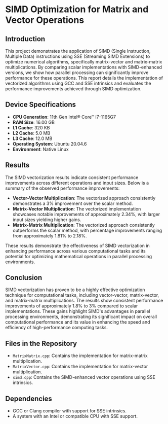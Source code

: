 # SIMD Optimization for Matrix and Vector Operations

## Introduction
This project demonstrates the application of SIMD (Single Instruction, Multiple Data) instructions using SSE (Streaming SIMD Extensions) to optimize numerical algorithms, specifically matrix-vector and matrix-matrix multiplications. By comparing scalar implementations with SIMD-enhanced versions, we show how parallel processing can significantly improve performance for these operations. This report details the implementation of vectorized algorithms using GCC and SSE intrinsics and evaluates the performance improvements achieved through SIMD optimization.

## Device Specifications
- **CPU Generation**: 11th Gen Intel® Core™ i7-1165G7
- **RAM Size**: 16.00 GB
- **L1 Cache**: 320 KB
- **L2 Cache**: 5.0 MB
- **L3 Cache**: 12.0 MB
- **Operating System**: Ubuntu 20.04.6
- **Environment**: Native Linux

## Results
The SIMD vectorization results indicate consistent performance improvements across different operations and input sizes. Below is a summary of the observed performance improvements:

- **Vector-Vector Multiplication**: The vectorized approach consistently demonstrates a 3% improvement over the scalar method.
- **Matrix-Vector Multiplication**: The vectorized implementation showcases notable improvements of approximately 2.34%, with larger input sizes yielding higher gains.
- **Matrix-Matrix Multiplication**: The vectorized approach consistently outperforms the scalar method, with percentage improvements ranging from approximately 1.81% to 2.18%.

These results demonstrate the effectiveness of SIMD vectorization in enhancing performance across various computational tasks and its potential for optimizing mathematical operations in parallel processing environments.

## Conclusion
SIMD vectorization has proven to be a highly effective optimization technique for computational tasks, including vector-vector, matrix-vector, and matrix-matrix multiplications. The results show consistent performance improvements of approximately 1.8% to 3% compared to scalar implementations. These gains highlight SIMD's advantages in parallel processing environments, demonstrating its significant impact on overall computational performance and its value in enhancing the speed and efficiency of high-performance computing tasks.

## Files in the Repository
- `MatrixMatrix.cpp`: Contains the implementation for matrix-matrix multiplication.
- `MatrixVector.cpp`: Contains the implementation for matrix-vector multiplication.
- `simd.cpp`: Contains the SIMD-enhanced vector operations using SSE intrinsics.
  
## Dependencies
- GCC or Clang compiler with support for SSE intrinsics.
- A system with an Intel or compatible CPU with SSE support.



